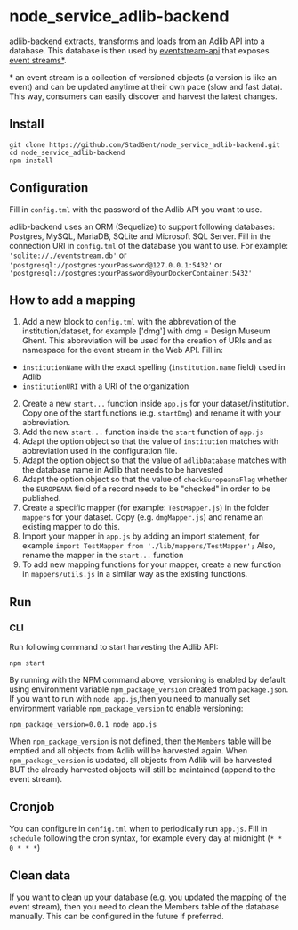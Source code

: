 # node_service_adlib-backend

adlib-backend extracts, transforms and loads from an Adlib API into a database.
This database is then used by [eventstream-api](https://github.com/StadGent/node_service_eventstream-api) that exposes [event streams*](https://github.com/TREEcg/specification/tree/master/examples/eventstreams).

\* an event stream is a collection of versioned objects (a version is like an event) and can be updated anytime at their own pace (slow and fast data). This way, consumers can easily discover and harvest the latest changes.

## Install

```
git clone https://github.com/StadGent/node_service_adlib-backend.git
cd node_service_adlib-backend
npm install
```

## Configuration

Fill in `config.tml` with the password of the Adlib API you want to use.

adlib-backend uses an ORM (Sequelize) to support following databases: Postgres, MySQL, MariaDB, SQLite and Microsoft SQL Server.
Fill in the connection URI in `config.tml` of the database you want to use. For example: `'sqlite://./eventstream.db'` or `'postgresql://postgres:yourPassword@127.0.0.1:5432'` or `'postgresql://postgres:yourPassword@yourDockerContainer:5432'`

## How to add a mapping

1) Add a new block to `config.tml` with the abbrevation of the institution/dataset, for example ['dmg'] with dmg = Design Museum Ghent.
This abbreviation will be used for the creation of URIs and as namespace for the event stream in the Web API. Fill in:
* `institutionName` with the exact spelling (`institution.name` field) used in Adlib
* `institutionURI` with a URI of the organization

2) Create a new `start...` function inside `app.js` for your dataset/institution. Copy one of the start functions (e.g. `startDmg`) and rename it with your abbreviation.
3) Add the new `start...` function inside the `start` function of `app.js` 
4) Adapt the option object so that the value of `institution` matches with abbreviation used in the configuration file.
5) Adapt the option object so that the value of `adlibDatabase` matches with the database name in Adlib that needs to be harvested
6) Adapt the option object so that the value of `checkEuropeanaFlag` whether the `EUROPEANA` field of a record needs to be "checked" in order to be published.
7) Create a specific mapper (for example: `TestMapper.js`) in the folder `mappers` for your dataset. Copy (e.g. `dmgMapper.js`) and rename an existing mapper to do this.
8) Import your mapper in `app.js` by adding an import statement, for example `import TestMapper from './lib/mappers/TestMapper';` Also, rename the mapper in the `start...` function
9) To add new mapping functions for your mapper, create a new function in `mappers/utils.js` in a similar way as the existing functions.

## Run

### CLI

Run following command to start harvesting the Adlib API:

```
npm start
```

By running with the NPM command above, versioning is enabled by default using environment variable `npm_package_version` created from `package.json`.
If you want to run with `node app.js`,then you need to manually set environment variable `npm_package_version` to enable versioning:
```
npm_package_version=0.0.1 node app.js
```

When `npm_package_version` is not defined, then the `Members` table will be emptied and all objects from Adlib will be harvested again.
When `npm_package_version` is updated, all objects from Adlib will be harvested BUT the already harvested objects will still be maintained (append to the event stream).

## Cronjob

You can configure in `config.tml` when to periodically run `app.js`.
Fill in `schedule` following the cron syntax, for example every day at midnight (`* * 0 * * *`)


## Clean data

If you want to clean up your database (e.g. you updated the mapping of the event stream), then you need to clean the Members table of the database manually.
This can be configured in the future if preferred.
